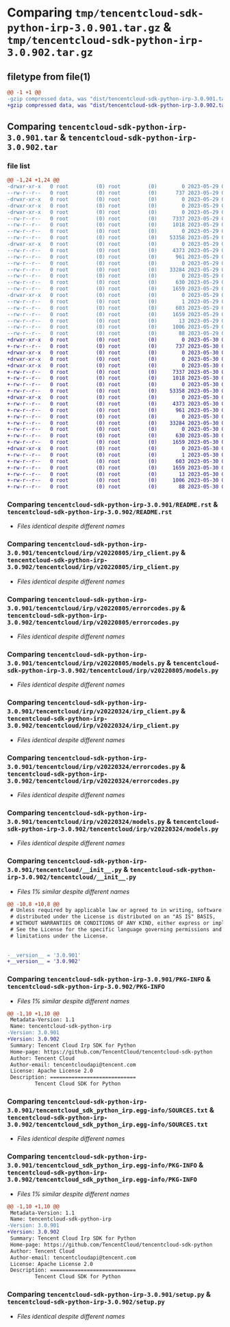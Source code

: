 # Comparing `tmp/tencentcloud-sdk-python-irp-3.0.901.tar.gz` & `tmp/tencentcloud-sdk-python-irp-3.0.902.tar.gz`

## filetype from file(1)

```diff
@@ -1 +1 @@
-gzip compressed data, was "dist/tencentcloud-sdk-python-irp-3.0.901.tar", last modified: Mon May 29 02:30:36 2023, max compression
+gzip compressed data, was "dist/tencentcloud-sdk-python-irp-3.0.902.tar", last modified: Tue May 30 00:26:11 2023, max compression
```

## Comparing `tencentcloud-sdk-python-irp-3.0.901.tar` & `tencentcloud-sdk-python-irp-3.0.902.tar`

### file list

```diff
@@ -1,24 +1,24 @@
-drwxr-xr-x   0 root         (0) root         (0)        0 2023-05-29 02:30:35.000000 tencentcloud-sdk-python-irp-3.0.901/
--rw-r--r--   0 root         (0) root         (0)      737 2023-05-29 02:30:35.000000 tencentcloud-sdk-python-irp-3.0.901/README.rst
-drwxr-xr-x   0 root         (0) root         (0)        0 2023-05-29 02:30:35.000000 tencentcloud-sdk-python-irp-3.0.901/tencentcloud/
-drwxr-xr-x   0 root         (0) root         (0)        0 2023-05-29 02:30:35.000000 tencentcloud-sdk-python-irp-3.0.901/tencentcloud/irp/
-drwxr-xr-x   0 root         (0) root         (0)        0 2023-05-29 02:30:35.000000 tencentcloud-sdk-python-irp-3.0.901/tencentcloud/irp/v20220805/
--rw-r--r--   0 root         (0) root         (0)     7337 2023-05-29 02:30:35.000000 tencentcloud-sdk-python-irp-3.0.901/tencentcloud/irp/v20220805/irp_client.py
--rw-r--r--   0 root         (0) root         (0)     1018 2023-05-29 02:30:35.000000 tencentcloud-sdk-python-irp-3.0.901/tencentcloud/irp/v20220805/errorcodes.py
--rw-r--r--   0 root         (0) root         (0)        0 2023-05-29 02:30:35.000000 tencentcloud-sdk-python-irp-3.0.901/tencentcloud/irp/v20220805/__init__.py
--rw-r--r--   0 root         (0) root         (0)    53358 2023-05-29 02:30:35.000000 tencentcloud-sdk-python-irp-3.0.901/tencentcloud/irp/v20220805/models.py
-drwxr-xr-x   0 root         (0) root         (0)        0 2023-05-29 02:30:35.000000 tencentcloud-sdk-python-irp-3.0.901/tencentcloud/irp/v20220324/
--rw-r--r--   0 root         (0) root         (0)     4373 2023-05-29 02:30:35.000000 tencentcloud-sdk-python-irp-3.0.901/tencentcloud/irp/v20220324/irp_client.py
--rw-r--r--   0 root         (0) root         (0)      961 2023-05-29 02:30:35.000000 tencentcloud-sdk-python-irp-3.0.901/tencentcloud/irp/v20220324/errorcodes.py
--rw-r--r--   0 root         (0) root         (0)        0 2023-05-29 02:30:35.000000 tencentcloud-sdk-python-irp-3.0.901/tencentcloud/irp/v20220324/__init__.py
--rw-r--r--   0 root         (0) root         (0)    33284 2023-05-29 02:30:35.000000 tencentcloud-sdk-python-irp-3.0.901/tencentcloud/irp/v20220324/models.py
--rw-r--r--   0 root         (0) root         (0)        0 2023-05-29 02:30:35.000000 tencentcloud-sdk-python-irp-3.0.901/tencentcloud/irp/__init__.py
--rw-r--r--   0 root         (0) root         (0)      630 2023-05-29 02:30:35.000000 tencentcloud-sdk-python-irp-3.0.901/tencentcloud/__init__.py
--rw-r--r--   0 root         (0) root         (0)     1659 2023-05-29 02:30:35.000000 tencentcloud-sdk-python-irp-3.0.901/PKG-INFO
-drwxr-xr-x   0 root         (0) root         (0)        0 2023-05-29 02:30:35.000000 tencentcloud-sdk-python-irp-3.0.901/tencentcloud_sdk_python_irp.egg-info/
--rw-r--r--   0 root         (0) root         (0)        1 2023-05-29 02:30:35.000000 tencentcloud-sdk-python-irp-3.0.901/tencentcloud_sdk_python_irp.egg-info/dependency_links.txt
--rw-r--r--   0 root         (0) root         (0)      603 2023-05-29 02:30:35.000000 tencentcloud-sdk-python-irp-3.0.901/tencentcloud_sdk_python_irp.egg-info/SOURCES.txt
--rw-r--r--   0 root         (0) root         (0)     1659 2023-05-29 02:30:35.000000 tencentcloud-sdk-python-irp-3.0.901/tencentcloud_sdk_python_irp.egg-info/PKG-INFO
--rw-r--r--   0 root         (0) root         (0)       13 2023-05-29 02:30:35.000000 tencentcloud-sdk-python-irp-3.0.901/tencentcloud_sdk_python_irp.egg-info/top_level.txt
--rw-r--r--   0 root         (0) root         (0)     1006 2023-05-29 02:30:35.000000 tencentcloud-sdk-python-irp-3.0.901/setup.py
--rw-r--r--   0 root         (0) root         (0)       88 2023-05-29 02:30:35.000000 tencentcloud-sdk-python-irp-3.0.901/setup.cfg
+drwxr-xr-x   0 root         (0) root         (0)        0 2023-05-30 00:26:11.000000 tencentcloud-sdk-python-irp-3.0.902/
+-rw-r--r--   0 root         (0) root         (0)      737 2023-05-30 00:26:10.000000 tencentcloud-sdk-python-irp-3.0.902/README.rst
+drwxr-xr-x   0 root         (0) root         (0)        0 2023-05-30 00:26:11.000000 tencentcloud-sdk-python-irp-3.0.902/tencentcloud/
+drwxr-xr-x   0 root         (0) root         (0)        0 2023-05-30 00:26:11.000000 tencentcloud-sdk-python-irp-3.0.902/tencentcloud/irp/
+drwxr-xr-x   0 root         (0) root         (0)        0 2023-05-30 00:26:11.000000 tencentcloud-sdk-python-irp-3.0.902/tencentcloud/irp/v20220805/
+-rw-r--r--   0 root         (0) root         (0)     7337 2023-05-30 00:26:10.000000 tencentcloud-sdk-python-irp-3.0.902/tencentcloud/irp/v20220805/irp_client.py
+-rw-r--r--   0 root         (0) root         (0)     1018 2023-05-30 00:26:10.000000 tencentcloud-sdk-python-irp-3.0.902/tencentcloud/irp/v20220805/errorcodes.py
+-rw-r--r--   0 root         (0) root         (0)        0 2023-05-30 00:26:10.000000 tencentcloud-sdk-python-irp-3.0.902/tencentcloud/irp/v20220805/__init__.py
+-rw-r--r--   0 root         (0) root         (0)    53358 2023-05-30 00:26:10.000000 tencentcloud-sdk-python-irp-3.0.902/tencentcloud/irp/v20220805/models.py
+drwxr-xr-x   0 root         (0) root         (0)        0 2023-05-30 00:26:11.000000 tencentcloud-sdk-python-irp-3.0.902/tencentcloud/irp/v20220324/
+-rw-r--r--   0 root         (0) root         (0)     4373 2023-05-30 00:26:10.000000 tencentcloud-sdk-python-irp-3.0.902/tencentcloud/irp/v20220324/irp_client.py
+-rw-r--r--   0 root         (0) root         (0)      961 2023-05-30 00:26:10.000000 tencentcloud-sdk-python-irp-3.0.902/tencentcloud/irp/v20220324/errorcodes.py
+-rw-r--r--   0 root         (0) root         (0)        0 2023-05-30 00:26:10.000000 tencentcloud-sdk-python-irp-3.0.902/tencentcloud/irp/v20220324/__init__.py
+-rw-r--r--   0 root         (0) root         (0)    33284 2023-05-30 00:26:10.000000 tencentcloud-sdk-python-irp-3.0.902/tencentcloud/irp/v20220324/models.py
+-rw-r--r--   0 root         (0) root         (0)        0 2023-05-30 00:26:10.000000 tencentcloud-sdk-python-irp-3.0.902/tencentcloud/irp/__init__.py
+-rw-r--r--   0 root         (0) root         (0)      630 2023-05-30 00:26:10.000000 tencentcloud-sdk-python-irp-3.0.902/tencentcloud/__init__.py
+-rw-r--r--   0 root         (0) root         (0)     1659 2023-05-30 00:26:11.000000 tencentcloud-sdk-python-irp-3.0.902/PKG-INFO
+drwxr-xr-x   0 root         (0) root         (0)        0 2023-05-30 00:26:11.000000 tencentcloud-sdk-python-irp-3.0.902/tencentcloud_sdk_python_irp.egg-info/
+-rw-r--r--   0 root         (0) root         (0)        1 2023-05-30 00:26:11.000000 tencentcloud-sdk-python-irp-3.0.902/tencentcloud_sdk_python_irp.egg-info/dependency_links.txt
+-rw-r--r--   0 root         (0) root         (0)      603 2023-05-30 00:26:11.000000 tencentcloud-sdk-python-irp-3.0.902/tencentcloud_sdk_python_irp.egg-info/SOURCES.txt
+-rw-r--r--   0 root         (0) root         (0)     1659 2023-05-30 00:26:11.000000 tencentcloud-sdk-python-irp-3.0.902/tencentcloud_sdk_python_irp.egg-info/PKG-INFO
+-rw-r--r--   0 root         (0) root         (0)       13 2023-05-30 00:26:11.000000 tencentcloud-sdk-python-irp-3.0.902/tencentcloud_sdk_python_irp.egg-info/top_level.txt
+-rw-r--r--   0 root         (0) root         (0)     1006 2023-05-30 00:26:10.000000 tencentcloud-sdk-python-irp-3.0.902/setup.py
+-rw-r--r--   0 root         (0) root         (0)       88 2023-05-30 00:26:11.000000 tencentcloud-sdk-python-irp-3.0.902/setup.cfg
```

### Comparing `tencentcloud-sdk-python-irp-3.0.901/README.rst` & `tencentcloud-sdk-python-irp-3.0.902/README.rst`

 * *Files identical despite different names*

### Comparing `tencentcloud-sdk-python-irp-3.0.901/tencentcloud/irp/v20220805/irp_client.py` & `tencentcloud-sdk-python-irp-3.0.902/tencentcloud/irp/v20220805/irp_client.py`

 * *Files identical despite different names*

### Comparing `tencentcloud-sdk-python-irp-3.0.901/tencentcloud/irp/v20220805/errorcodes.py` & `tencentcloud-sdk-python-irp-3.0.902/tencentcloud/irp/v20220805/errorcodes.py`

 * *Files identical despite different names*

### Comparing `tencentcloud-sdk-python-irp-3.0.901/tencentcloud/irp/v20220805/models.py` & `tencentcloud-sdk-python-irp-3.0.902/tencentcloud/irp/v20220805/models.py`

 * *Files identical despite different names*

### Comparing `tencentcloud-sdk-python-irp-3.0.901/tencentcloud/irp/v20220324/irp_client.py` & `tencentcloud-sdk-python-irp-3.0.902/tencentcloud/irp/v20220324/irp_client.py`

 * *Files identical despite different names*

### Comparing `tencentcloud-sdk-python-irp-3.0.901/tencentcloud/irp/v20220324/errorcodes.py` & `tencentcloud-sdk-python-irp-3.0.902/tencentcloud/irp/v20220324/errorcodes.py`

 * *Files identical despite different names*

### Comparing `tencentcloud-sdk-python-irp-3.0.901/tencentcloud/irp/v20220324/models.py` & `tencentcloud-sdk-python-irp-3.0.902/tencentcloud/irp/v20220324/models.py`

 * *Files identical despite different names*

### Comparing `tencentcloud-sdk-python-irp-3.0.901/tencentcloud/__init__.py` & `tencentcloud-sdk-python-irp-3.0.902/tencentcloud/__init__.py`

 * *Files 1% similar despite different names*

```diff
@@ -10,8 +10,8 @@
 # Unless required by applicable law or agreed to in writing, software
 # distributed under the License is distributed on an "AS IS" BASIS,
 # WITHOUT WARRANTIES OR CONDITIONS OF ANY KIND, either express or implied.
 # See the License for the specific language governing permissions and
 # limitations under the License.
 
 
-__version__ = '3.0.901'
+__version__ = '3.0.902'
```

### Comparing `tencentcloud-sdk-python-irp-3.0.901/PKG-INFO` & `tencentcloud-sdk-python-irp-3.0.902/PKG-INFO`

 * *Files 1% similar despite different names*

```diff
@@ -1,10 +1,10 @@
 Metadata-Version: 1.1
 Name: tencentcloud-sdk-python-irp
-Version: 3.0.901
+Version: 3.0.902
 Summary: Tencent Cloud Irp SDK for Python
 Home-page: https://github.com/TencentCloud/tencentcloud-sdk-python
 Author: Tencent Cloud
 Author-email: tencentcloudapi@tencent.com
 License: Apache License 2.0
 Description: ============================
         Tencent Cloud SDK for Python
```

### Comparing `tencentcloud-sdk-python-irp-3.0.901/tencentcloud_sdk_python_irp.egg-info/SOURCES.txt` & `tencentcloud-sdk-python-irp-3.0.902/tencentcloud_sdk_python_irp.egg-info/SOURCES.txt`

 * *Files identical despite different names*

### Comparing `tencentcloud-sdk-python-irp-3.0.901/tencentcloud_sdk_python_irp.egg-info/PKG-INFO` & `tencentcloud-sdk-python-irp-3.0.902/tencentcloud_sdk_python_irp.egg-info/PKG-INFO`

 * *Files 1% similar despite different names*

```diff
@@ -1,10 +1,10 @@
 Metadata-Version: 1.1
 Name: tencentcloud-sdk-python-irp
-Version: 3.0.901
+Version: 3.0.902
 Summary: Tencent Cloud Irp SDK for Python
 Home-page: https://github.com/TencentCloud/tencentcloud-sdk-python
 Author: Tencent Cloud
 Author-email: tencentcloudapi@tencent.com
 License: Apache License 2.0
 Description: ============================
         Tencent Cloud SDK for Python
```

### Comparing `tencentcloud-sdk-python-irp-3.0.901/setup.py` & `tencentcloud-sdk-python-irp-3.0.902/setup.py`

 * *Files identical despite different names*

